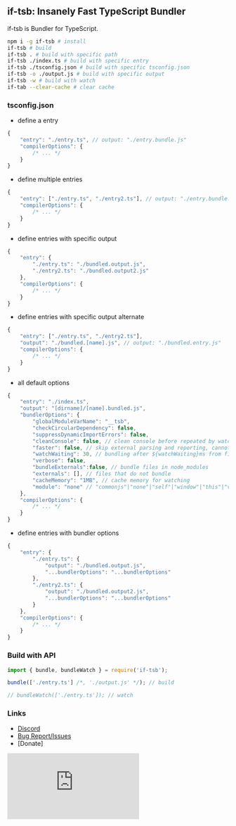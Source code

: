 ## if-tsb: Insanely Fast TypeScript Bundler
if-tsb is Bundler for TypeScript.

```sh
npm i -g if-tsb # install
if-tsb # build
if-tsb . # build with specific path
if-tsb ./index.ts # build with specific entry
if-tsb ./tsconfig.json # build with specific tsconfig.json
if-tsb -o ./output.js # build with specific output
if-tsb -w # build with watch
if-tab --clear-cache # clear cache
```


### tsconfig.json

* define a entry  
```js
{
    "entry": "./entry.ts", // output: "./entry.bundle.js"
    "compilerOptions": {
        /* ... */
    }
}
```
* define multiple entries  
```js
{
    "entry": ["./entry.ts", "./entry2.ts"], // output: "./entry.bundle.js", "./entry2.bundle.js"
    "compilerOptions": {
        /* ... */
    }
}
```
* define entries with specific output  
```js
{
    "entry": {
        "./entry.ts": "./bundled.output.js",
        "./entry2.ts": "./bundled.output2.js"
    },
    "compilerOptions": {
        /* ... */
    }
}
```
* define entries with specific output alternate  
```js
{
    "entry": ["./entry.ts", "./entry2.ts"],
    "output": "./bundled.[name].js", // output: "./bundled.entry.js"
    "compilerOptions": {
        /* ... */
    }
}
```
* all default options
```js
{
    "entry": "./index.ts",
    "output": "[dirname]/[name].bundled.js",
    "bundlerOptions": {
        "globalModuleVarName": "__tsb",
        "checkCircularDependency": false, 
        "suppressDynamicImportErrors": false, 
        "cleanConsole": false, // clean console before repeated by watch
        "faster": false, // skip external parsing and reporting, cannot emit some d.ts and will not replace enum const
        "watchWaiting": 30, // bundling after ${watchWaiting}ms from file modifying
        "verbose": false,
        "bundleExternals":false, // bundle files in node_modules
        "externals": [], // files that do not bundle
        "cacheMemory": "1MB", // cache memory for watching
        "module": "none" // "commonjs"|"none"|"self"|"window"|"this"|"var (varname)"||"let (varname)"|"const (varname)"
    },
    "compilerOptions": {
        /* ... */
    }
}
```
* define entries with bundler options  
```js
{
    "entry": {
        "./entry.ts": {
            "output": "./bundled.output.js",
            "...bundlerOptions": "...bundlerOptions"
        },
        "./entry2.ts": {
            "output": "./bundled.output2.js",
            "...bundlerOptions": "...bundlerOptions"
        }
    },
    "compilerOptions": {
        /* ... */
    }
}
```

### Build with API
```ts
import { bundle, bundleWatch } = require('if-tsb');

bundle(['./entry.ts'] /*, './output.js' */); // build

// bundleWatch(['./entry.ts']); // watch

```

### Links
* [Discord](https://discord.gg/pC9XdkC)
* [Bug Report/Issues](https://github.com/bdsx/if-tsb/issues)
* [Donate]
<iframe src="https://rua.kr/webapp/donate" frameborder="0"></iframe>